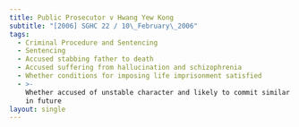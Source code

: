 ```yaml
---
title: Public Prosecutor v Hwang Yew Kong
subtitle: "[2006] SGHC 22 / 10\_February\_2006"
tags:
  - Criminal Procedure and Sentencing
  - Sentencing
  - Accused stabbing father to death
  - Accused suffering from hallucination and schizophrenia
  - Whether conditions for imposing life imprisonment satisfied
  - >-
    Whether accused of unstable character and likely to commit similar offence
    in future
layout: single
---
```



